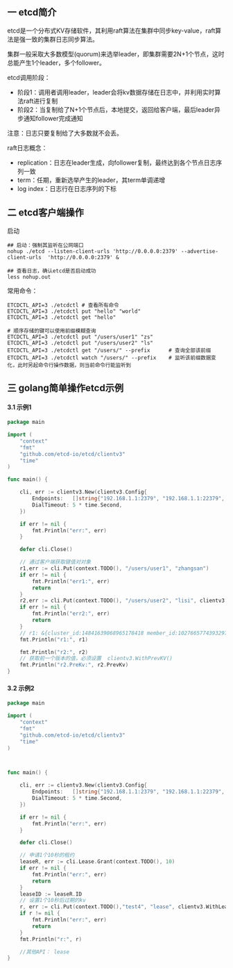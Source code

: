 ## 一 etcd简介

etcd是一个分布式KV存储软件，其利用raft算法在集群中同步key-value，raft算法是强一致的集群日志同步算法。  

集群一般采取大多数模型(quorum)来选举leader，即集群需要2N+1个节点，这时总能产生1个leader，多个follower。  


etcd调用阶段：
- 阶段1：调用者调用leader，leader会将kv数据存储在日志中，并利用实时算法raft进行复制
- 阶段2：当复制给了N+1个节点后，本地提交，返回给客户端，最后leader异步通知follower完成通知

注意：日志只要复制给了大多数就不会丢。

raft日志概念：
- replication：日志在leader生成，向follower复制，最终达到各个节点日志序列一致
- term：任期，重新选举产生的leader，其term单调递增
- log index：日志行在日志序列的下标

## 二 etcd客户端操作

启动
```
## 启动：强制其监听在公网端口
nohup ./etcd --listen-client-urls 'http://0.0.0.0:2379' --advertise-client-urls  'http://0.0.0.0:2379' &

## 查看日志，确认etcd是否启动成功
less nohup.out
```

常用命令：
```
ETCDCTL_API=3 ./etcdctl # 查看所有命令
ETCDCTL_API=3 ./etcdctl put "hello" "world"
ETCDCTL_API=3 ./etcdctl get "hello"

# 顺序存储的键可以使用前缀模糊查询
ETCDCTL_API=3 ./etcdctl put "/users/user1" "zs"
ETCDCTL_API=3 ./etcdctl put "/users/user2" "ls"
ETCDCTL_API=3 ./etcdctl get "/users/" --prefix      # 查询全部该前缀
ETCDCTL_API=3 ./etcdctl watch "/users/" --prefix    # 监听该前缀数据变化，此时另起命令行操作数据，则当前命令行能监听到
```

## 三 golang简单操作etcd示例

#### 3.1 示例1

```go
package main

import (
	"context"
	"fmt"
	"github.com/etcd-io/etcd/clientv3"
	"time"
)

func main() {

	cli, err := clientv3.New(clientv3.Config{
		Endpoints:   []string{"192.168.1.1:2379", "192.168.1.1:22379", "192.168.1.1:32379"},	// etcd的集群数组，我们这里只有1个
		DialTimeout: 5 * time.Second,
	})

	if err != nil {
		fmt.Println("err:", err)
	}

	defer cli.Close()

	// 通过客户端获取键值对对象
	r1,err := cli.Put(context.TODO(), "/users/user1", "zhangsan")
	if err != nil {
		fmt.Println("err1:", err)
		return
	}
	r2,err := cli.Put(context.TODO(), "/users/user2", "lisi", clientv3.WithPrevKV())
	if err != nil {
		fmt.Println("err2:", err)
		return
	}
	// r1: &{cluster_id:14841639068965178418 member_id:10276657743932975437 revision:3 raft_term:2  <nil>}
	fmt.Println("r1:", r1)

	fmt.Println("r2:", r2)
	// 获取前一个版本的值，必须设置  clientv3.WithPrevKV()
	fmt.Println("r2.PreKv:", r2.PrevKv)
}

```

#### 3.2 示例2

```go
package main

import (
	"context"
	"fmt"
	"github.com/etcd-io/etcd/clientv3"
	"time"
)



func main() {

	cli, err := clientv3.New(clientv3.Config{
		Endpoints:   []string{"192.168.1.1:2379", "192.168.1.1:22379", "192.168.1.1:32379"},	// etcd的集群数组，我们这里只有1个
		DialTimeout: 5 * time.Second,
	})

	if err != nil {
		fmt.Println("err:", err)
	}

	defer cli.Close()

	// 申请1个10秒的租约
	leaseR, err := cli.Lease.Grant(context.TODO(), 10)
	if err != nil {
		fmt.Println("err:", err)
		return
	}
	leaseID := leaseR.ID
	// 设置1个10秒后过期的kv
	r, err := cli.Put(context.TODO(),"test4", "lease", clientv3.WithLease(leaseID))
	if r != nil {
		fmt.Println("err:", err)
		return
	}
	fmt.Println("r:", r)

	//其他API： lease
}
```
